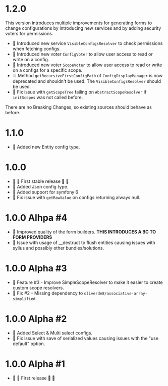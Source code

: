 # 1.2.0 

This version introduces multiple improvements for generating forms to change configurations by introducing new services
and by adding security voters for permissions. 

- :star2: Introduced new service `VisibleConfigsResolver` to check permissions when fetching configs.
- :star2: Introduced new voter `ConfigVoter` to allow user access to read or write on a config.
- :star2: Introduced new voter `ScopeVoter` to allow user access to read or write on a configs for a specific scope.
- :collision: Method `getRecursiveFirstConfigPath` of `ConfigDisplayManager` is now deprecated and shouldn't be used. The `VisibleConfigsResolver` should be used.  
- :wrench: Fix issue with `getScopeTree` failing on `AbstractScopeResolver` if `initScopes` was not called before. 



There are no Breaking Changes, so existing sources should behave as before. 

# 1.1.0

- :star2: Added new Entity config type.

# 1.0.0 

- :confetti_ball: :tada: First stable release :tada: :confetti_ball:
- :star2: Added Json config type. 
- :star2: Added support for symfony 6
- :wrench: Fix issue with `getRawValue` on configs returning always null.

# 1.0.0 Alhpa #4

- :star2: Improved quality of the form builders. **THIS INTRODUCES A BC TO FORM PROVIDERS**
- :wrench: Issue with usage of __destruct to flush entities causing issues with sylius and possibly other bundles/solutions.

# 1.0.0 Alpha #3

- :star2: Feature #3 - Improve SimpleScopeResolver to make it easier to create custom scope resolvers. 
- :wrench: Fix #2 - Missing dependency to `oliverde8/associative-array-simplified`.

# 1.0.0 Alpha #2

- :star2: Added Select & Multi select configs.
- :wrench: Fix issue with save of serialized values causing issues with the "use default" option. 

# 1.0.0 Alpha #1
- :confetti_ball: :tada: First release :tada: :confetti_ball:
